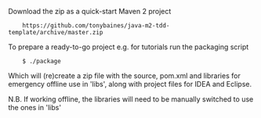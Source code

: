 Download the zip as a quick-start Maven 2 project

        https://github.com/tonybaines/java-m2-tdd-template/archive/master.zip

To prepare a ready-to-go project e.g. for tutorials run the packaging script

        $ ./package

Which will (re)create a zip file with the source, pom.xml and libraries for emergency offline use in 'libs',
along with project files for IDEA and Eclipse. 

N.B. If working offline, the libraries will need to be manually switched to use the ones in 'libs'
